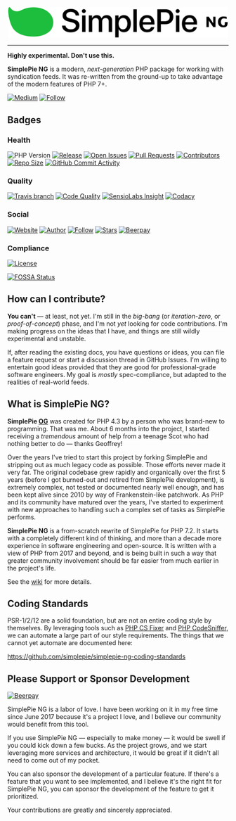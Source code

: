 <div align="center"><img src="logo.png" width="500"><br></div>

----

**Highly experimental. Don't use this.**

**SimplePie NG** is a modern, _next-generation_ PHP package for working with syndication feeds. It was re-written from the ground-up to take advantage of the modern features of PHP 7+.

[![Medium](https://img.shields.io/badge/medium-simplepie--ng-blue.svg?style=for-the-badge)](https://medium.com/simplepie-ng)
[![Follow](https://img.shields.io/twitter/follow/simplepie_ng.svg?style=for-the-badge&label=Twitter)](https://twitter.com/intent/follow?screen_name=simplepie_ng)


## Badges
### Health

![PHP Version](https://img.shields.io/packagist/php-v/simplepie/simplepie-ng.svg?style=for-the-badge)
[![Release](https://img.shields.io/github/release/simplepie/simplepie-ng.svg?style=for-the-badge)](https://github.com/simplepie/simplepie-ng/releases/latest)
[![Open Issues](http://img.shields.io/github/issues/simplepie/simplepie-ng.svg?style=for-the-badge)](https://github.com/simplepie/simplepie-ng/issues)
[![Pull Requests](https://img.shields.io/github/issues-pr/simplepie/simplepie-ng.svg?style=for-the-badge)](https://github.com/simplepie/simplepie-ng/pulls)
[![Contributors](https://img.shields.io/github/contributors/simplepie/simplepie-ng.svg?style=for-the-badge)](https://github.com/simplepie/simplepie-ng/graphs/contributors)
[![Repo Size](https://img.shields.io/github/repo-size/simplepie/simplepie-ng.svg?style=for-the-badge)](https://github.com/simplepie/simplepie-ng/pulse/monthly)
[![GitHub Commit Activity](https://img.shields.io/github/commit-activity/y/simplepie/simplepie-ng.svg?style=for-the-badge)](https://github.com/simplepie/simplepie-ng/commits/master)

### Quality

[![Travis branch](https://img.shields.io/travis/simplepie/simplepie-ng/master.svg?style=for-the-badge&label=Travis%20CI)](https://travis-ci.org/simplepie/simplepie-ng)
[![Code Quality](http://img.shields.io/scrutinizer/g/simplepie/simplepie-ng.svg?style=for-the-badge&label=Scrutinizr)](https://scrutinizer-ci.com/g/simplepie/simplepie-ng)
[![SensioLabs Insight](https://img.shields.io/sensiolabs/i/1b772338-fd6a-4af1-8f5e-fddffc2b9d43.svg?style=for-the-badge&label=Insight)](https://insight.sensiolabs.com/projects/1b772338-fd6a-4af1-8f5e-fddffc2b9d43)
[![Codacy](https://img.shields.io/codacy/grade/2933d00bd11143baaa6538a9c5fbd9a9/master.svg?style=for-the-badge&label=Codacy)](https://www.codacy.com/app/simplepie/simplepie-ng)


### Social

[![Website](https://img.shields.io/website-up-down-green-red/http/simplepie.org.svg?label=simplepie.org&style=for-the-badge)](http://simplepie.org)
[![Author](http://img.shields.io/badge/author-@skyzyx-blue.svg?style=for-the-badge)](https://twitter.com/skyzyx)
[![Follow](https://img.shields.io/twitter/follow/simplepie_ng.svg?style=for-the-badge&label=Follow%20@simplepie_ng)](https://twitter.com/intent/follow?screen_name=simplepie_ng)
[![Stars](https://img.shields.io/github/stars/simplepie/simplepie-ng.svg?style=for-the-badge&label=GitHub%20Stars)](https://github.com/simplepie/simplepie-ng/stargazers)
[![Beerpay](https://img.shields.io/beerpay/simplepie/simplepie-ng.svg?style=for-the-badge&label=sponsored)](https://beerpay.io/simplepie/simplepie-ng)

### Compliance

[![License](https://img.shields.io/github/license/simplepie/simplepie-ng.svg?style=for-the-badge)](https://github.com/simplepie/simplepie-ng/blob/master/LICENSE.md)

[![FOSSA Status](https://app.fossa.io/api/projects/git%2Bgithub.com%2Fsimplepie%2Fsimplepie-ng.svg?type=large)](https://app.fossa.io/projects/git%2Bgithub.com%2Fsimplepie%2Fsimplepie-ng?ref=badge_large)

## How can I contribute?

**You can't** — at least, not yet. I'm still in the _big-bang_ (or _iteration-zero_, or _proof-of-concept_) phase, and I'm not _yet_ looking for code contributions. I'm making progress on the ideas that I have, and things are still wildly experimental and unstable.

If, after reading the existing docs, you have questions or ideas, you can file a feature request or start a discussion thread in GitHub Issues. I'm willing to entertain good ideas provided that they are good for professional-grade software engineers. My goal is _mostly_ spec-compliance, but adapted to the realities of real-world feeds.


## What is SimplePie NG?

**SimplePie [OG](http://www.urbandictionary.com/define.php?term=OG)** was created for PHP 4.3 by a person who was brand-new to programming. That was me. About 6 months into the project, I started receiving a _tremendous_ amount of help from a teenage Scot who had nothing better to do — thanks Geoffrey!

Over the years I've tried to start this project by forking SimplePie and stripping out as much legacy code as possible. Those efforts never made it very far. The original codebase grew rapidly and organically over the first 5 years (before I got burned-out and retired from SimplePie development), is extremely complex, not tested or documented nearly well enough, and has been kept alive since 2010 by way of Frankenstein-like patchwork. As PHP and its community have matured over the years, I've started to experiment with new approaches to handling such a complex set of tasks as SimplePie performs.

**SimplePie NG** is a from-scratch rewrite of SimplePie for PHP 7.2. It starts with a completely different kind of thinking, and more than a decade more experience in software engineering and open-source. It is written with a view of PHP from 2017 and beyond, and is being built in such a way that greater community involvement should be far easier from much earlier in the project's life.

See the [wiki](https://github.com/simplepie/simplepie-ng/wiki) for more details.

## Coding Standards

PSR-1/2/12 are a solid foundation, but are not an entire coding style by themselves. By leveraging tools such as [PHP CS Fixer](http://cs.sensiolabs.org) and [PHP CodeSniffer](https://github.com/squizlabs/PHP_CodeSniffer), we can automate a large part of our style requirements. The things that we cannot yet automate are documented here:

<https://github.com/simplepie/simplepie-ng-coding-standards>

## Please Support or Sponsor Development

[![Beerpay](https://img.shields.io/beerpay/simplepie/simplepie-ng.svg?style=for-the-badge)](https://beerpay.io/simplepie/simplepie-ng)

SimplePie NG is a labor of love. I have been working on it in my free time since June 2017 because it's a project I love, and I believe our community would benefit from this tool.

If you use SimplePie NG — especially to make money — it would be swell if you could kick down a few bucks. As the project grows, and we start leveraging more services and architecture, it would be great if it didn't all need to come out of my pocket.

You can also sponsor the development of a particular feature. If there's a feature that you want to see implemented, and I believe it's the right fit for SimplePie NG, you can sponsor the development of the feature to get it prioritized.

Your contributions are greatly and sincerely appreciated.
